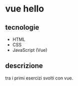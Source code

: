 # vue hello
## tecnologie
* HTML
* CSS
* JavaScript (Vue)
## descrizione
tra i primi esercizi svolti con vue.
